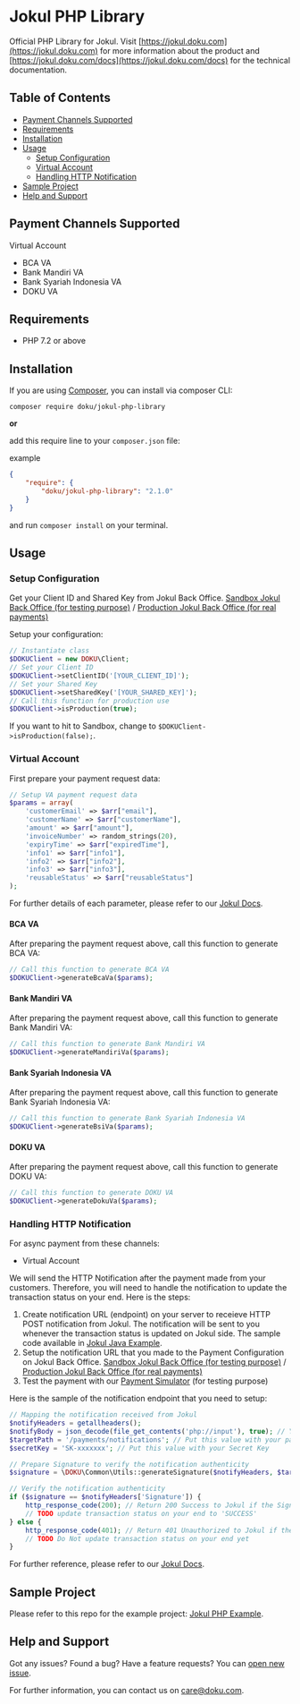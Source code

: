 # Jokul PHP Library

Official PHP Library for Jokul. Visit [https://jokul.doku.com](https://jokul.doku.com) for more information about the product and [https://jokul.doku.com/docs](https://jokul.doku.com/docs) for the technical documentation.

## Table of Contents

- [Payment Channels Supported](#payment-channels-supported)
- [Requirements](#requirements)
- [Installation](#installation)
- [Usage](#usage)
  - [Setup Configuration](#setup-configuration)
  - [Virtual Account](#virtual-account)
  - [Handling HTTP Notification](#handling-http-notification)
- [Sample Project](#sample-project)
- [Help and Support](#help-and-support)

## Payment Channels Supported

Virtual Account

- BCA VA
- Bank Mandiri VA
- Bank Syariah Indonesia VA
- DOKU VA

## Requirements

- PHP 7.2 or above

## Installation

If you are using [Composer](https://getcomposer.org), you can install via composer CLI:

```
composer require doku/jokul-php-library
```

**or**

add this require line to your `composer.json` file:

example
```json
{
    "require": {
        "doku/jokul-php-library": "2.1.0"
    }
}
```

and run `composer install` on your terminal.

## Usage

### Setup Configuration

Get your Client ID and Shared Key from Jokul Back Office. [Sandbox Jokul Back Office (for testing purpose)](https://sandbox.doku.com/bo/login) / [Production Jokul Back Office (for real payments)](https://jokul.doku.com/bo/login)

Setup your configuration:

```php
// Instantiate class
$DOKUClient = new DOKU\Client;
// Set your Client ID
$DOKUClient->setClientID('[YOUR_CLIENT_ID]');
// Set your Shared Key
$DOKUClient->setSharedKey('[YOUR_SHARED_KEY]');
// Call this function for production use
$DOKUClient->isProduction(true);
```
If you want to hit to Sandbox, change to `$DOKUClient->isProduction(false);`.

### Virtual Account

First prepare your payment request data:

```php
// Setup VA payment request data
$params = array(
    'customerEmail' => $arr["email"],
    'customerName' => $arr["customerName"],
    'amount' => $arr["amount"],
    'invoiceNumber' => random_strings(20),
    'expiryTime' => $arr["expiredTime"],
    'info1' => $arr["info1"],
    'info2' => $arr["info2"],
    'info3' => $arr["info3"],
    'reusableStatus' => $arr["reusableStatus"]
);
```

For further details of each parameter, please refer to our [Jokul Docs](https://jokul.doku.com/docs/docs/jokul-direct/virtual-account/virtual-account-overview).

#### BCA VA

After preparing the payment request above, call this function to generate BCA VA:

```php
// Call this function to generate BCA VA
$DOKUClient->generateBcaVa($params);
```

#### Bank Mandiri VA

After preparing the payment request above, call this function to generate Bank Mandiri VA:

```php
// Call this function to generate Bank Mandiri VA
$DOKUClient->generateMandiriVa($params);
```

#### Bank Syariah Indonesia VA

After preparing the payment request above, call this function to generate Bank Syariah Indonesia VA:

```php
// Call this function to generate Bank Syariah Indonesia VA
$DOKUClient->generateBsiVa($params);
```

#### DOKU VA

After preparing the payment request above, call this function to generate DOKU VA:

```php
// Call this function to generate DOKU VA
$DOKUClient->generateDokuVa($params);
```

### Handling HTTP Notification

For async payment from these channels:

- Virtual Account

We will send the HTTP Notification after the payment made from your customers. Therefore, you will need to handle the notification to update the transaction status on your end. Here is the steps:

1. Create notification URL (endpoint) on your server to receieve HTTP POST notification from Jokul. The notification will be sent to you whenever the transaction status is updated on Jokul side. The sample code available in [Jokul Java Example](https://github.com/PTNUSASATUINTIARTHA-DOKU/jokul-java-example).
1. Setup the notification URL that you made to the Payment Configuration on Jokul Back Office. [Sandbox Jokul Back Office (for testing purpose)](https://sandbox.doku.com/bo/login) / [Production Jokul Back Office (for real payments)](https://jokul.doku.com/bo/login)
1. Test the payment with our [Payment Simulator](https://sandbox.doku.com/integration/simulator) (for testing purpose)

Here is the sample of the notification endpoint that you need to setup:

```php
// Mapping the notification received from Jokul
$notifyHeaders = getallheaders();
$notifyBody = json_decode(file_get_contents('php://input'), true); // You can use to parse the value from the notification body
$targetPath = '/payments/notifications'; // Put this value with your payment notification path
$secretKey = 'SK-xxxxxxx'; // Put this value with your Secret Key

// Prepare Signature to verify the notification authenticity
$signature = \DOKU\Common\Utils::generateSignature($notifyHeaders, $targetPath, file_get_contents('php://input'), $secretKey);

// Verify the notification authenticity
if ($signature == $notifyHeaders['Signature']) {
    http_response_code(200); // Return 200 Success to Jokul if the Signature is match
    // TODO update transaction status on your end to 'SUCCESS'
} else {
    http_response_code(401); // Return 401 Unauthorized to Jokul if the Signature is not match
    // TODO Do Not update transaction status on your end yet
}
```

For further reference, please refer to our [Jokul Docs](https://jokul.doku.com/docs).

## Sample Project

Please refer to this repo for the example project: [Jokul PHP Example](https://github.com/PTNUSASATUINTIARTHA-DOKU/jokul-php-example).

## Help and Support

Got any issues? Found a bug? Have a feature requests? You can [open new issue](https://github.com/PTNUSASATUINTIARTHA-DOKU/jokul-php-library/issues/new).

For further information, you can contact us on [care@doku.com](mailto:care@doku.com).
